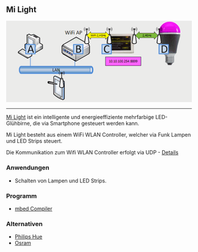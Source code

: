 ##  Mi Light

![](../../images/actors/MiLight.png)

- - -

[Mi Light](http://www.milight.com/) ist ein intelligente und energieeffiziente mehrfarbige LED-Glühbirne, die via Smartphone gesteuert werden kann.

Mi Light besteht aus einem WiFi WLAN Controller, welcher via Funk Lampen und LED Strips steuert.

Die Kommunikation zum Wifi WLAN Controller erfolgt via UDP - [Details](http://www.msxfaq.de/lync/impresence/iwylight.htm)

### Anwendungen

*   Schalten von Lampen und LED Strips.

### Programm

* [mbed Compiler](https://developer.mbed.org/teams/smdiotkit2ch/code/UDPMyLightClient/)

### Alternativen 

*   [Philips Hue](http://www2.meethue.com/de-CH)
*   [Osram](http://www.osram.ch/)
